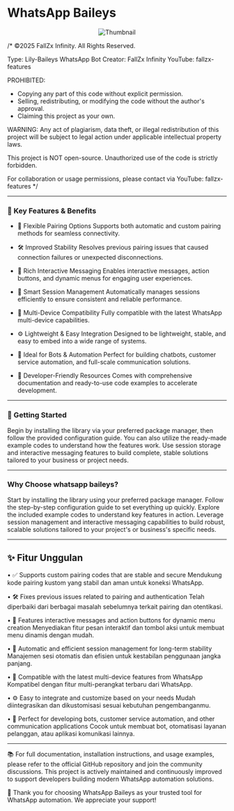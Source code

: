# WhatsApp Baileys

<p align="center">
  <img src="https://files.catbox.moe/1jr5sg.jpg" alt="Thumbnail" />
</p>

/*
  ©2025 FallZx Infinity. All Rights Reserved.

  Type: Lily-Baileys WhatsApp Bot
  Creator: FallZx Infinity
  YouTube: fallzx-features

  PROHIBITED:
  - Copying any part of this code without explicit permission.
  - Selling, redistributing, or modifying the code without the author's approval.
  - Claiming this project as your own.

  WARNING:
  Any act of plagiarism, data theft, or illegal redistribution of this project
  will be subject to legal action under applicable intellectual property laws.

  This project is NOT open-source. Unauthorized use of the code is strictly forbidden.

  For collaboration or usage permissions, please contact via YouTube: fallzx-features
*/


---

### 🚀 Key Features & Benefits

- 🔐 Flexible Pairing Options
Supports both automatic and custom pairing methods for seamless connectivity.

- 🛠️ Improved Stability
Resolves previous pairing issues that caused connection failures or unexpected disconnections.

- 💬 Rich Interactive Messaging
Enables interactive messages, action buttons, and dynamic menus for engaging user experiences.

- 🔄 Smart Session Management
Automatically manages sessions efficiently to ensure consistent and reliable performance.

- 📱 Multi-Device Compatibility
Fully compatible with the latest WhatsApp multi-device capabilities.

- ⚙️ Lightweight & Easy Integration
Designed to be lightweight, stable, and easy to embed into a wide range of systems.

- 🤖 Ideal for Bots & Automation
Perfect for building chatbots, customer service automation, and full-scale communication solutions.

- 📘 Developer-Friendly Resources
Comes with comprehensive documentation and ready-to-use code examples to accelerate development.

---

### 🚀 Getting Started

Begin by installing the library via your preferred package manager, then follow the provided configuration guide. You can also utilize the ready-made example codes to understand how the features work. Use session storage and interactive messaging features to build complete, stable solutions tailored to your business or project needs.

---

### Why Choose whatsapp baileys?

Start by installing the library using your preferred package manager. Follow the step-by-step configuration guide to set everything up quickly. Explore the included example codes to understand key features in action. Leverage session management and interactive messaging capabilities to build robust, scalable solutions tailored to your project's or business's specific needs.

---

## ✨ Fitur Unggulan

• ✅ Supports custom pairing codes that are stable and secure
Mendukung kode pairing kustom yang stabil dan aman untuk koneksi WhatsApp.

• 🛠️ Fixes previous issues related to pairing and authentication
Telah diperbaiki dari berbagai masalah sebelumnya terkait pairing dan otentikasi.

• 💬 Features interactive messages and action buttons for dynamic menu creation
Menyediakan fitur pesan interaktif dan tombol aksi untuk membuat menu dinamis dengan mudah.

• 🔄 Automatic and efficient session management for long-term stability
Manajemen sesi otomatis dan efisien untuk kestabilan penggunaan jangka panjang.

• 📱 Compatible with the latest multi-device features from WhatsApp
Kompatibel dengan fitur multi-perangkat terbaru dari WhatsApp.

• ⚙️ Easy to integrate and customize based on your needs
Mudah diintegrasikan dan dikustomisasi sesuai kebutuhan pengembanganmu.

• 🤖 Perfect for developing bots, customer service automation, and other communication applications
Cocok untuk membuat bot, otomatisasi layanan pelanggan, atau aplikasi komunikasi lainnya.

---

📚 For full documentation, installation instructions, and usage examples, please refer to the official GitHub repository and join the community discussions. This project is actively maintained and continuously improved to support developers building modern WhatsApp automation solutions.

🙏 Thank you for choosing WhatsApp Baileys as your trusted tool for WhatsApp automation. We appreciate your support!
